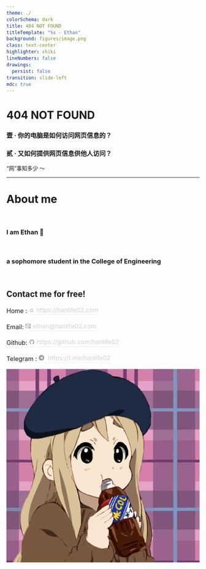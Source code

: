 ```yaml
---
theme: ./
colorSchema: dark
title: 404 NOT FOUND
titleTemplate: "%s - Ethan"
background: figures/image.png
class: text-center
highlighter: shiki
lineNumbers: false
drawings:
  persist: false
transition: slide-left
mdc: true
---
```


# 404 NOT FOUND

### 壹 · 你的电脑是如何访问网页信息的？

### 贰 · 又如何提供网页信息供他人访问？

<div class="pt-12">
  <span @click="$slidev.nav.next" class="px-6 py-3 rounded cursor-pointer bg-gradient-to-r from-blue-500 to-cyan-500 hover:from-blue-600 hover:to-cyan-600 text-white font-medium shadow-lg hover:shadow-xl transition duration-300 ease-in-out transform hover:-translate-y-1">
    “网”事知多少 ～<carbon:arrow-right class="inline ml-1"/>
  </span>
</div>

<div class="abs-br m-6 flex gap-2">
  <a href="https://github.com/hanlife02" target="_blank" alt="GitHub" title="在 GitHub 上查看"
    class="text-xl slidev-icon-btn opacity-50 !border-none !hover:text-white">
    <carbon:logo-github />
  </a>
</div>

<!--
这是演讲者注释部分，仅在演讲者模式下可见。
-->

---

# About me

<br>

### I am **Ethan** 🌻

<br>

### a sophomore student in the College of Engineering

<br>

## Contact me for free!

<p style="font-size: 16px; line-height: 1.5;">
Home : 
  <a href="https://hanlife02.com" style="text-decoration: none; display: inline-flex; align-items: center; color: #D3D3D3; border-bottom: 1px ridge">
<svg xmlns="http://www.w3.org/2000/svg" width="15" height="15" viewBox="0 0 24 24"><!-- Icon from Material Symbols Light by Google - https://github.com/google/material-design-icons/blob/master/LICENSE --><path fill="currentColor" d="m12 4.27l9.577 7.172l-.623.793L19 10.769V20H5v-9.23l-1.954 1.465l-.623-.793zm-3.496 8.198q0 1.003 1.079 2.138T12 16.962q1.377-1.221 2.456-2.355t1.079-2.134q0-.83-.57-1.383q-.57-.551-1.368-.551q-.493 0-.896.204q-.403.205-.701.515q-.26-.31-.678-.515q-.418-.204-.875-.204q-.8 0-1.372.548q-.571.549-.571 1.381"/></svg>
      &nbsp;https://hanlife02.com
  </a>
</p>

<p style="font-size: 16px; line-height: 1.5;">
Email: 
  <a href="mailto:ethan@hanlife02.com" style="text-decoration: none; display: inline-flex; align-items: center; color: #D3D3D3; border-bottom: 1px ridge">
  <svg xmlns="http://www.w3.org/2000/svg" width="15" height="15" viewBox="0 0 24 24"><!-- Icon from Lucide by Lucide Contributors - https://github.com/lucide-icons/lucide/blob/main/LICENSE --><g fill="none" stroke="#9e9e9e" stroke-linecap="round" stroke-linejoin="round" stroke-width="2"><path d="M22 12.5V6a2 2 0 0 0-2-2H4a2 2 0 0 0-2 2v12c0 1.1.9 2 2 2h7.5"/><path d="m22 7l-8.97 5.7a1.94 1.94 0 0 1-2.06 0L2 7m16 14a3 3 0 1 0 0-6a3 3 0 0 0 0 6"/><circle cx="18" cy="18" r="3"/><path d="m22 22l-1.5-1.5"/></g></svg>
      &nbsp;ethan@hanlife02.com
  </a>
</p>

<p style="font-size: 16px; line-height: 1.5;">
Github: 
  <a href="https://github.com/hanlife02" style="text-decoration: none; display: inline-flex; align-items: center; color: #D3D3D3; border-bottom: 1px ridge">
 <svg xmlns="http://www.w3.org/2000/svg" width="15" height="15" viewBox="0 0 24 24"><!-- Icon from Material Design Icons by Pictogrammers - https://github.com/Templarian/MaterialDesign/blob/master/LICENSE --><path fill="#9e9e9e" d="M12 2A10 10 0 0 0 2 12c0 4.42 2.87 8.17 6.84 9.5c.5.08.66-.23.66-.5v-1.69c-2.77.6-3.36-1.34-3.36-1.34c-.46-1.16-1.11-1.47-1.11-1.47c-.91-.62.07-.6.07-.6c1 .07 1.53 1.03 1.53 1.03c.87 1.52 2.34 1.07 2.91.83c.09-.65.35-1.09.63-1.34c-2.22-.25-4.55-1.11-4.55-4.92c0-1.11.38-2 1.03-2.71c-.1-.25-.45-1.29.1-2.64c0 0 .84-.27 2.75 1.02c.79-.22 1.65-.33 2.5-.33s1.71.11 2.5.33c1.91-1.29 2.75-1.02 2.75-1.02c.55 1.35.2 2.39.1 2.64c.65.71 1.03 1.6 1.03 2.71c0 3.82-2.34 4.66-4.57 4.91c.36.31.69.92.69 1.85V21c0 .27.16.59.67.5C19.14 20.16 22 16.42 22 12A10 10 0 0 0 12 2"/></svg>
      &nbsp;https://github.com/hanlife02
  </a>
</p>

<p style="font-size: 16px; line-height: 1.5;">
Telegram : 
  <a href="https://t.me/hanlife02" style="text-decoration: none; display: inline-flex; align-items: center; color: #D3D3D3; border-bottom: 1px ridge">
    <svg xmlns="http://www.w3.org/2000/svg" width="15" height="15" viewBox="0 0 496 512"><!-- Icon from Font Awesome Brands by Dave Gandy - https://creativecommons.org/licenses/by/4.0/ --><path fill="#9e9e9e" d="M248 8C111.033 8 0 119.033 0 256s111.033 248 248 248s248-111.033 248-248S384.967 8 248 8m114.952 168.66c-3.732 39.215-19.881 134.378-28.1 178.3c-3.476 18.584-10.322 24.816-16.948 25.425c-14.4 1.326-25.338-9.517-39.287-18.661c-21.827-14.308-34.158-23.215-55.346-37.177c-24.485-16.135-8.612-25 5.342-39.5c3.652-3.793 67.107-61.51 68.335-66.746c.153-.655.3-3.1-1.154-4.384s-3.59-.849-5.135-.5q-3.283.746-104.608 69.142q-14.845 10.194-26.894 9.934c-8.855-.191-25.888-5.006-38.551-9.123c-15.531-5.048-27.875-7.717-26.8-16.291q.84-6.7 18.45-13.7q108.446-47.248 144.628-62.3c68.872-28.647 83.183-33.623 92.511-33.789c2.052-.034 6.639.474 9.61 2.885a10.45 10.45 0 0 1 3.53 6.716a43.8 43.8 0 0 1 .417 9.769"/></svg>
      &nbsp; https://t.me/hanlife02
  </a>
</p>

<img src="figures/image.svg" class="rounded-full w-60 abs-tr mt-16 mr-12"/>
